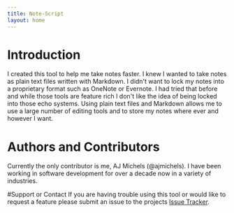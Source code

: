 ```yaml
---
title: Note-Script
layout: home
---
```


# Introduction
I created this tool to help me take notes faster. I knew I wanted to take notes as plain text files written with Markdown. I didn't want to lock my notes into a proprietary format such as OneNote or Evernote. I had tried that before and while those tools are feature rich I don't like the idea of being locked into those echo systems. Using plain text files and Markdown allows me to use a large number of editing tools and to store my notes where ever and however I want.

# Authors and Contributors
Currently the only contributor is me, AJ Michels (@ajmichels). I have been working in software development for over a decade now in a variety of industries.

#Support or Contact
If you are having trouble using this tool or would like to request a feature please submit an issue to the projects [Issue Tracker](https://github.com/ajmichels/note-script/issues).
